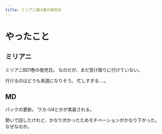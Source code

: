 ```yaml
---
title: ミリアニBD1巻の発売日
---
```


# やったこと

## ミリアニ

ミリアニBD1巻の発売日。
なのだが、まだ受け取りに行けていない。

行けるのはどうも来週になりそう。
忙しすぎる‥‥。

## MD

パックの更新。
ワカ-U4とかが実装される。

勢いで回したけれど、かなり渋かったためモチベーションがかなり下がった。
なぜなのか。

